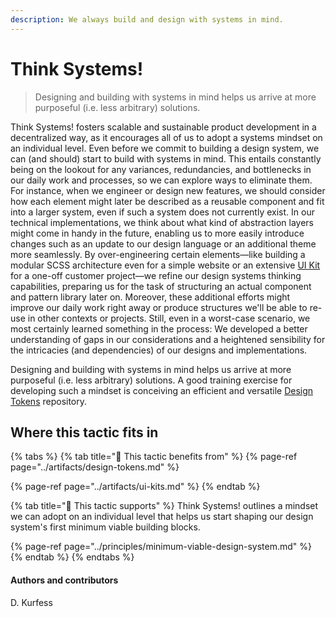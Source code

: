 ```yaml
---
description: We always build and design with systems in mind.
---
```


# Think Systems!

> Designing and building with systems in mind helps us arrive at more purposeful \(i.e. less arbitrary\) solutions.

Think Systems! fosters scalable and sustainable product development in a decentralized way, as it encourages all of us to adopt a systems mindset on an individual level. Even before we commit to building a design system, we can \(and should\) start to build with systems in mind. This entails constantly being on the lookout for any variances, redundancies, and bottlenecks in our daily work and processes, so we can explore ways to eliminate them. For instance, when we engineer or design new features, we should consider how each element might later be described as a reusable component and fit into a larger system, even if such a system does not currently exist. In our technical implementations, we think about what kind of abstraction layers might come in handy in the future, enabling us to more easily introduce changes such as an update to our design language or an additional theme more seamlessly. By over-engineering certain elements—like building a modular SCSS architecture even for a simple website or an extensive [UI Kit](../artifacts/ui-kits.md) for a one-off customer project—we refine our design systems thinking capabilities, preparing us for the task of structuring an actual component and pattern library later on. Moreover, these additional efforts might improve our daily work right away or produce structures we'll be able to re-use in other contexts or projects. Still, even in a worst-case scenario, we most certainly learned something in the process: We developed a better understanding of gaps in our considerations and a heightened sensibility for the intricacies \(and dependencies\) of our designs and implementations. 

Designing and building with systems in mind helps us arrive at more purposeful \(i.e. less arbitrary\) solutions. A good training exercise for developing such a mindset is conceiving an efficient and versatile [Design Tokens](../artifacts/design-tokens.md) repository.

## Where this tactic fits in

{% tabs %}
{% tab title="🙏  This tactic benefits from" %}
{% page-ref page="../artifacts/design-tokens.md" %}

{% page-ref page="../artifacts/ui-kits.md" %}
{% endtab %}

{% tab title="💪  This tactic supports" %}
Think Systems! outlines a mindset we can adopt on an individual level that helps us start shaping our design system's first minimum viable building blocks.

{% page-ref page="../principles/minimum-viable-design-system.md" %}
{% endtab %}
{% endtabs %}

#### Authors and contributors

D. Kurfess

